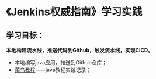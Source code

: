 # 《Jenkins权威指南》学习实践
## 学习目标：
**本地构建流水线，推送代码到Github，触发流水线，实现CICD。**

- 本地编写java应用，推送到Github仓库；
- [菜鸟教程](https://www.runoob.com/java/java-object-classes.html)——java教程实践记录；